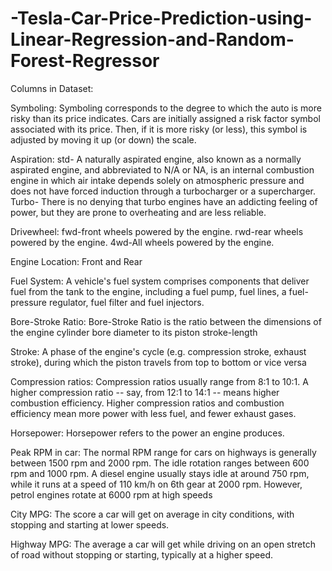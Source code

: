 # -Tesla-Car-Price-Prediction-using-Linear-Regression-and-Random-Forest-Regressor

Columns in Dataset:

Symboling:
Symboling corresponds to the degree to which the auto is more risky than its price indicates. Cars are initially assigned a risk factor symbol associated with its price. Then, if it is more risky (or less), this symbol is adjusted by moving it up (or down) the scale.

Aspiration:
std- A naturally aspirated engine, also known as a normally aspirated engine, and abbreviated to N/A or NA, is an internal combustion engine in which air intake depends solely on atmospheric pressure and does not have forced induction through a turbocharger or a supercharger.
Turbo- There is no denying that turbo engines have an addicting feeling of power, but they are prone to overheating and are less reliable.

Drivewheel:
fwd-front wheels powered by the engine.
rwd-rear wheels powered by the engine.
4wd-All wheels powered by the engine.

Engine Location:
Front and Rear

Fuel System:
A vehicle's fuel system comprises components that deliver fuel from the tank to the engine, including a fuel pump, fuel lines, a fuel-pressure regulator, fuel filter and fuel injectors.

Bore-Stroke Ratio:
Bore-Stroke Ratio is the ratio between the dimensions of the engine cylinder bore diameter to its piston stroke-length

Stroke:
A phase of the engine's cycle (e.g. compression stroke, exhaust stroke), during which the piston travels from top to bottom or vice versa

Compression ratios:
Compression ratios usually range from 8:1 to 10:1. A higher compression ratio -- say, from 12:1 to 14:1 -- means higher combustion efficiency. Higher compression ratios and combustion efficiency mean more power with less fuel, and fewer exhaust gases.

Horsepower:
Horsepower refers to the power an engine produces.

Peak RPM in car:
The normal RPM range for cars on highways is generally between 1500 rpm and 2000 rpm. The idle rotation ranges between 600 rpm and 1000 rpm. A diesel engine usually stays idle at around 750 rpm, while it runs at a speed of 110 km/h on 6th gear at 2000 rpm. However, petrol engines rotate at 6000 rpm at high speeds

City MPG: 
The score a car will get on average in city conditions, with stopping and starting at lower speeds.

Highway MPG: 
The average a car will get while driving on an open stretch of road without stopping or starting, typically at a higher speed.

